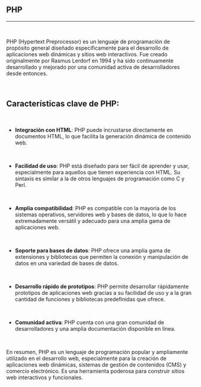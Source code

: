 ## PHP

<hr>
<br>

PHP (Hypertext Preprocessor) es un lenguaje de programación de propósito general diseñado específicamente para el desarrollo de aplicaciones web dinámicas y sitios web interactivos. Fue creado originalmente por Rasmus Lerdorf en 1994 y ha sido continuamente desarrollado y mejorado por una comunidad activa de desarrolladores desde entonces.

<br>

## Características clave de PHP:

<br>

- **Integración con HTML**: PHP puede incrustarse directamente en documentos HTML, lo que facilita la generación dinámica de contenido web.

<br>

- **Facilidad de uso**: PHP está diseñado para ser fácil de aprender y usar, especialmente para aquellos que tienen experiencia con HTML. Su sintaxis es similar a la de otros lenguajes de programación como C y Perl.

<br>

- **Amplia compatibilidad**: PHP es compatible con la mayoría de los sistemas operativos, servidores web y bases de datos, lo que lo hace extremadamente versátil y adecuado para una amplia gama de aplicaciones web.

<br>

- **Soporte para bases de datos**: PHP ofrece una amplia gama de extensiones y bibliotecas que permiten la conexión y manipulación de datos en una variedad de bases de datos.

<br>
    
- **Desarrollo rápido de prototipos**: PHP permite desarrollar rápidamente prototipos de aplicaciones web gracias a su facilidad de uso y a la gran cantidad de funciones y bibliotecas predefinidas que ofrece.

<br>

- **Comunidad activa**: PHP cuenta con una gran comunidad de desarrolladores y una amplia documentación disponible en línea.

<br>

En resumen, PHP es un lenguaje de programación popular y ampliamente utilizado en el desarrollo web, especialmente para la creación de aplicaciones web dinámicas, sistemas de gestión de contenidos (CMS) y comercio electrónico. Es una herramienta poderosa para construir sitios web interactivos y funcionales.
